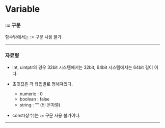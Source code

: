 # Variable

### := 구문

함수밖에서는 := 구문 사용 불가.

---

### 자료형

- int, uintptr의 경우 32bit 시스템에서는 32bit, 64bit 시스템에서는 64bit 길이 이다.   

- 초깃값은 각 타입별로 정해져있다.
    - numeric : 0
    - boolean : false
    - string : "" (빈 문자열)   

- const(상수)는 := 구문 사용 불가이다.


---
